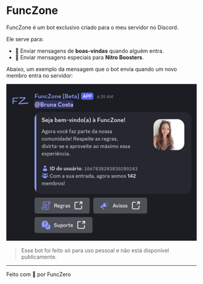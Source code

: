 # FuncZone

FuncZone é um bot exclusivo criado para o meu servidor no Discord.

Ele serve para:
- 💬 Enviar mensagens de **boas-vindas** quando alguém entra.
- 🚀 Enviar mensagens especiais para **Nitro Boosters**.

Abaixo, um exemplo da mensagem que o bot envia quando um novo membro entra no servidor:

![Mensagem de boas-vindas do FuncZone](./assets/preview-welcome.png)

> Esse bot foi feito só para uso pessoal e não está disponível publicamente.

---

Feito com 💙 por FuncZero

